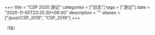 +++
title = "CSP 2020 游记"
categories = ["日志"]
tags = ["游记"]
date = "2020-11-05T23:25:30+08:00"
description = ""
aliases = ["/post/CSP_2019", "CSP_2019"]
+++

（咕）

<!--more-->

